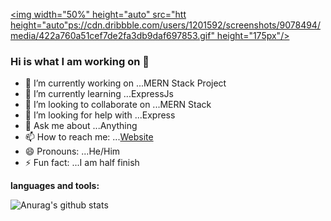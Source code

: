 

<a href="#"><img width="50%" height="auto" src="htt height="auto"ps://cdn.dribbble.com/users/1201592/screenshots/9078494/media/422a760a51cef7de2fa3db9daf697853.gif" height="175px"/></a>

### Hi is what I am working on 👋


- 🔭 I’m currently working on ...MERN Stack Project
- 🌱 I’m currently learning ...ExpressJs
- 👯 I’m looking to collaborate on ...MERN Stack
- 🤔 I’m looking for help with ...Express
- 💬 Ask me about ...Anything
- 📫 How to reach me: ...[Website](https://kamalgupta97.github.io/kamal_portfolio/)
- 😄 Pronouns: ...He/Him
- ⚡ Fun fact: ...I am half finish


**languages and tools:**  




![Anurag's github stats](https://github-readme-stats.vercel.app/api?username=kamalgupta97)






